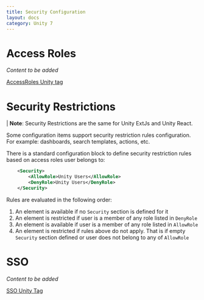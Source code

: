 ```yaml
---
title: Security Configuration
layout: docs
category: Unity 7
---
```


# Access Roles

*Content to be added*

[AccessRoles Unity tag](tags-list/access-roles-tag.md)

# Security Restrictions

| **Note**: Security Restrictions are the same for Unity ExtJs and Unity React.

Some configuration items support security restriction rules configuration. For example: dashboards, search templates, actions, etc.

There is a standard configuration block to define security restriction rules based on access roles user belongs to:

```xml
    <Security>
        <AllowRole>Unity Users</AllowRole>
        <DenyRole>Unity Users</DenyRole>
    </Security>
```

Rules are evaluated in the following order:

1. An element is available if no `Security` section is defined for it
2. An element is restricted if user is a member of any role listed in `DenyRole`
3. An element is available if user is a member of any role listed in `AllowRole`
4. An element is restricted if rules above do not apply. That is if empty `Security` section defined or user does not belong to any of `AllowRole`

# SSO

*Content to be added*

[SSO Unity Tag](tags-list/sso-tag.md)
